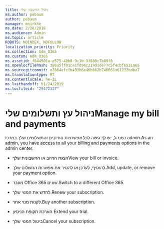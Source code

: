 ```yaml
---
title: ניהול החשבון שלי
ms.author: pebaum
author: pebaum
manager: mnirkhe
ms.date: 2/26/2018
ms.audience: Admin
ms.topic: article
ROBOTS: NOINDEX, NOFOLLOW
localization_priority: Priority
ms.collection: Adm_O365
ms.custom: Adm_O365
ms.assetid: f844501a-e575-48b8-9c1b-9f800c7b89f8
ms.openlocfilehash: 386a5ff01ce1fd96c219d1de77c5f4cbf6531965
ms.sourcegitcommit: e2864efcfb493b6e46b662b746661a61232bdba7
ms.translationtype: MT
ms.contentlocale: he-IL
ms.lasthandoff: 01/24/2019
ms.locfileid: "29472327"
---
```

# <a name="manage-my-bill-and-payments"></a><span data-ttu-id="d348a-102">ניהול עץ ותשלומים שלי</span><span class="sxs-lookup"><span data-stu-id="d348a-102">Manage my bill and payments</span></span>

<span data-ttu-id="d348a-103">כמנהל, יש לך גישה לכל אפשרויות החיובים והתשלומים שלך במרכז admin.</span><span class="sxs-lookup"><span data-stu-id="d348a-103">As an admin, you have access to all your billing and payments options in the admin center.</span></span>
  
- <span data-ttu-id="d348a-104">הצגת החיוב או החשבונית שלך</span><span class="sxs-lookup"><span data-stu-id="d348a-104">View your bill or invoice.</span></span>
    
- <span data-ttu-id="d348a-105">להוסיף, לעדכן או להסיר את אפשרות התשלום שלך.</span><span class="sxs-lookup"><span data-stu-id="d348a-105">Add, update, or remove your payment option.</span></span>
    
- <span data-ttu-id="d348a-106">מעבר Office 365 שונים.</span><span class="sxs-lookup"><span data-stu-id="d348a-106">Switch to a different Office 365.</span></span>
    
- <span data-ttu-id="d348a-107">לחדש את המנוי שלך.</span><span class="sxs-lookup"><span data-stu-id="d348a-107">Renew your subscription.</span></span>
    
- <span data-ttu-id="d348a-108">לקנות מנוי אחר.</span><span class="sxs-lookup"><span data-stu-id="d348a-108">Buy another subscription.</span></span>
    
- <span data-ttu-id="d348a-109">הארכת תקופת הניסיון </span><span class="sxs-lookup"><span data-stu-id="d348a-109">Extend your trial.</span></span>
    
- <span data-ttu-id="d348a-110">ביטול המנוי שלך</span><span class="sxs-lookup"><span data-stu-id="d348a-110">Cancel your subscription.</span></span>
    

